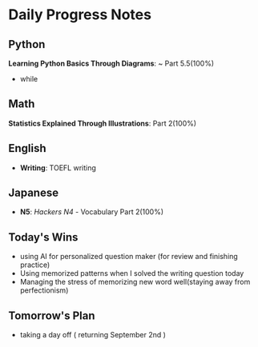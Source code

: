 # Daily Progress Notes

## Python
**Learning Python Basics Through Diagrams**: ~ Part 5.5(100%)
- while

## Math
**Statistics Explained Through Illustrations**: Part 2(100%)

## English
- **Writing**: TOEFL writing

## Japanese
- **N5**: *Hackers N4* - Vocabulary Part 2(100%)

## Today's Wins
- using AI for personalized question maker (for review and finishing practice)
- Using memorized patterns when I solved the writing question today
- Managing the stress of memorizing new word well(staying away from perfectionism)

## Tomorrow's Plan
- taking a day off ( returning September 2nd )